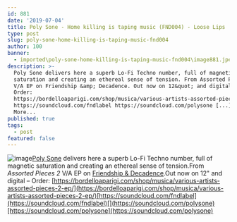 ```yaml
---
id: 881
date: '2019-07-04'
title: Poly Sone - Home killing is taping music (FND004) - Loose Lips
type: post
slug: poly-sone-home-killing-is-taping-music-fnd004
author: 100
banner:
  - imported\poly-sone-home-killing-is-taping-music-fnd004\image881.jpeg
description: >-
  Poly Sone delivers here a superb Lo-Fi Techno number, full of magnetic
  saturation and creating an ethereal sense of tension. From Assorted Pieces 2
  V/A EP on Friendship &amp; Decadence. Out now on 12&quot; and digital &#8211;
  Order:
  https://bordelloaparigi.com/shop/musica/various-artists-assorted-pieces-2-ep/
  https://soundcloud.com/fndlabel https://soundcloud.com/polysone [...]Read
  More...
published: true
tags:
  - post
featured: false
---
```

![image](../imported\poly-sone-home-killing-is-taping-music-fnd004\image881.jpeg)[Poly Sone](https://polysone.bandcamp.com/) delivers here a superb Lo-Fi Techno number, full of magnetic saturation and creating an ethereal sense of tension.From _Assorted Pieces 2_ V/A EP on [Friendship & Decadence](https://fndlabel.bandcamp.com/).Out now on 12" and digital – Order: [](https://bordelloaparigi.com/shop/musica/various-artists-assorted-pieces-2-ep/)[https://bordelloaparigi.com/shop/musica/various-artists-assorted-pieces-2-ep/](https://bordelloaparigi.com/shop/musica/various-artists-assorted-pieces-2-ep/)[https://soundcloud.com/fndlabel](https://soundcloud.com/fndlabel)[](https://soundcloud.com/polysone)[https://soundcloud.com/polysone](https://soundcloud.com/polysone)